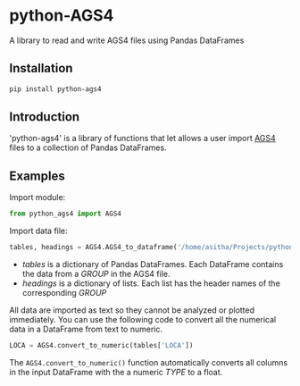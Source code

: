 # python-AGS4
A library to read and write AGS4 files using Pandas DataFrames

## Installation

```bash
pip install python-ags4
```

## Introduction
'python-ags4' is a library of functions that let allows a user import [AGS4](http://www.agsdataformat.com/datatransferv4/intro.php) files to a collection of Pandas DataFrames. 

## Examples

Import module:
```python
from python_ags4 import AGS4
```

Import data file:
```python
tables, headings = AGS4.AGS4_to_dataframe('/home/asitha/Projects/python-AGS4/tests/test_data.ags')
```
* *tables* is a dictionary of Pandas DataFrames. Each DataFrame contains the data from a *GROUP* in the AGS4 file. 
* *headings* is a dictionary of lists. Each list has the header names of the corresponding *GROUP*

All data are imported as text so they cannot be analyzed or plotted immediately. You can use the following code to convert all the numerical data in a DataFrame from text to numeric.

```python
LOCA = AGS4.convert_to_numeric(tables['LOCA'])
```

The `AGS4.convert_to_numeric()` function automatically converts all columns in the input DataFrame with the a numeric *TYPE* to a float.
